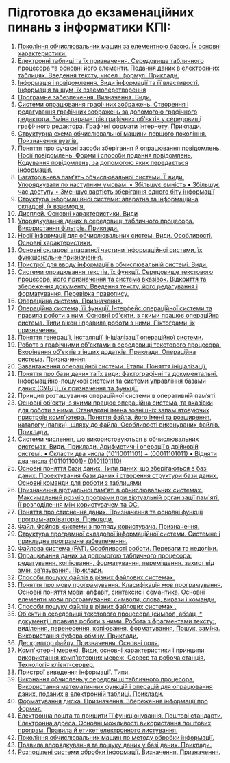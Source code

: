 # Підготовка до екзаменаційних пинань з інформатики КПІ:

1. [Покоління обчислювальних машин за елементною базою. Їх основні характеристики.](./01.md)
2. [Електронні таблиці та їх призначення. Середовище табличного процесора та основні його елементи. Подання даних в електронних таблицях. Введення тексту, чисел і формул. Приклади.](./02.md)
3. [Інформація і повідомлення. Види інформації та її властивості. Інформація та шум, їх
взаємоперетворення](./03.md)
4. [Програмне забезпечення. Визначення. Види.](./04.md)
5. [Системи опрацювання графічних зображень. Створення і редагування графічних зображень за
допомогою графічного редактора. Зміна параметрів графічних об'єктів у середовищі графічного
редактора. Графічні формати Інтернету. Приклади.](./05.md)
6. [Структурна схема обчислювальної машини першого покоління. Призначення вузлів.](./06.md)
7. [Поняття про сучасні засоби зберігання й опрацювання повідомлень. Носії повідомлень.
Форми і способи подання повідомлень. Кодування повідомлень, за допомогою яких
передається інформація.](./07.md)
8. [Багаторівнева пам’ять обчислювальної системи. Її види. Упорядкувати по наступним
умовам:
• Збільшує ємність
• Збільшує час доступу
• Зменшує вартість зберігання одного біту інформації](./08.md)
9. [Структура інформаційної системи: апаратна та інформаційна складові, їх взаємодія.](./09.md)
10.  [Дисплей. Основні характеристики. Види](./10.md)
11. [Упорядкування даних в середовищі табличного процесора. Використання фільтрів. Приклади.](./11.md)
12. [Носії інформації для обчислювальних систем. Види. Особливості. Основні характеристики.](./12.md)
13. [Основні складові апаратної частини інформаційної системи, їх функціональне призначення.](./13.md)
14. [Пристрої для вводу інформації в обчислювальній системі. Види.](./14.md)
15. [Системи опрацювання текстів, їх функції. Середовище текстового процесора, його призначення
та система вказівок. Відкриття та збереження документу. Введення тексту, його редагування і
форматування. Перевірка правопису.](./15.md)
16. [Операційна система. Призначення.](./16.md)
17. [Операційна система, її функції. Інтерфейс операційної системи та правила роботи з ним. Основні
об'єкти, з якими працює операційна система. Типи вікон і правила роботи з ними. Піктограми, їх
призначення.](./17.md)
18. [Поняття генерації, інсталяції, ініціалізації операційної системи.](./18.md)
19. [Робота з графічними об'єктами в середовищі текстового процесора. Вкорінення об'єктів
з інших додатків. Приклади. Операційна система. Призначення.](./19.md)
20. [Завантаження операційної системи. Етапи. Поняття ініціалізації.](./20.md)
21. [Поняття про бази даних та їх види: фактографічні та документальні. Інформаційно-пошукові
системи та системи управління базами даних (СУБД), їх призначення та функції.](./21.md)
22. Принцип розташування операційної системи в оперативній пам’яті.
23. [Основні об'єкти, з якими працює операційна система, та вказівки для роботи з ними.
Стандартні імена зовнішніх запам'ятовуючих пристроїв комп'ютера. Поняття файла, його
імені та розширення, каталогу (папки), шляху до файла. Особливості виконуваних файлів.
Приклади.](./23.md)
24. [Системи числення, що використовуються в обчислювальних системах. Види. Приклади.
Арифметичні операції в двійковій системі.
• Скласти два числа (10110011101) + (00011101011)
• Відняти два числа (1011011001)- (0101101110)](./24.md)
25. [Основні поняття бази даних. Типи даних, що зберігаються в базі даних. Проектування бази
даних і створення структури бази даних. Основні команди для роботи з таблицями](./25.md)
26. [Призначення віртуальної пам'яті в обчислювальних системах. Максимальний розмір
програми при віртуальній організації пам'яті. Її розподілення між користувачем та ОС.](./26.md)
27. [Поняття про стиснення даних. Призначення та основні функції програм-архіваторів. Приклади.](./27.md)
28. [Файл. Файлові системи з погляду користувача. Призначення.](./28.md)
29. [Структура програмної складової інформаційної системи. Системне і прикладне програмне
забезпечення.](./29.md)
30. [Файлова система (FAT). Особливості роботи. Переваги та недоліки.](./30.md)
31. [Опрацювання даних за допомогою табличного процесора: редагування, копіювання,
форматування, переміщення, захист від змін, зв'язування. Приклади.](./31.md)
32. [Способи пошуку файлів в різних файлових системах.](./32.md)
33. [Поняття про мову програмування. Класифікація мов програмування. Основні поняття мови:
алфавіт, синтаксис і семантика. Основні елементи мови програмування: символи, слова,
вирази і команди.](./33.md)
34. [Способи пошуку файлів в різних файлових системах .](./32.md)
35. [Об'єкти в середовищі текстового процесора (символ, абзац, * документ) і правила роботи з
ними. Робота з фрагментами тексту:, виділення, перенесення, копіювання, форматування, Пошук,
заміна. Використання буфера обміну. Приклади.](./35.md)
36. [Дескриптор файлу. Призначення. Основні поля.](./36.md)
37. [Комп'ютерні мережі. Види, основні характеристики і принципи використання комп'ютерних
мереж. Сервер та робоча станція. Технологія клієнт-сервер.](./37.md)
38. [Пристрої виведення інформації. Типи.](./38.md)
39. [Виконання обчислень у середовищі табличного процесора. Використання математичних
функцій і операцій для опрацювання даних, поданих в електронній таблиці. Приклади.](./39.md)
40. [Форматування диска. Призначення. Збереження інформації про формат.](./40.md)
41. [Електронна пошта та пришити її функціонування. Поштові стандарти. Електронна адреса.
Основні можливості використання поштових програм. Правила й етикет електронного
листування.](./41.md)
42. [Покоління обчислювальних машин по методу обробки інформації.](./42.md)
43. [Правила впорядкування та пошуку даних у базі даних. Приклади.](./43.md)
44. [Розподілені системи обробки інформації. Визначення. Призначення.](./44.md)
